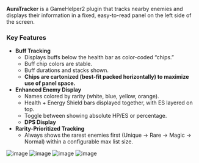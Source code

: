 **AuraTracker** is a GameHelper2 plugin that tracks nearby enemies and displays their information in a fixed, easy-to-read panel on the left side of the screen.
### Key Features
* **Buff Tracking**
  * Displays buffs below the health bar as color-coded “chips.”
  * Buff chip colors are stable.
  * Buff durations and stacks shown.
  * **Chips are cartonized (best-fit packed horizontally) to maximize use of panel space.**
* **Enhanced Enemy Display**
  * Names colored by rarity (white, blue, yellow, orange).
  * Health + Energy Shield bars displayed together, with ES layered on top.
  * Toggle between showing absolute HP/ES or percentage.
  * **DPS Display**
* **Rarity-Prioritized Tracking**
  * Always shows the rarest enemies first (Unique → Rare → Magic → Normal) within a configurable max list size.

![image](https://i.imgur.com/zpGd6yM.png) ![image](https://i.imgur.com/SvGlZkN.png) ![image](https://i.imgur.com/yatEGwU.png) ![image](https://i.imgur.com/uFrvwa4.png)
